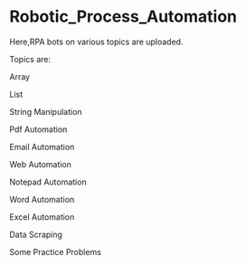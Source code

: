 # Robotic_Process_Automation

Here,RPA bots on various topics are uploaded.

Topics are:

   Array
   
   List
   
   String Manipulation
   
   Pdf Automation
   
   Email Automation
   
   Web Automation
   
   Notepad Automation
   
   Word Automation
   
   Excel Automation
   
   Data Scraping
   
   Some Practice Problems
   
